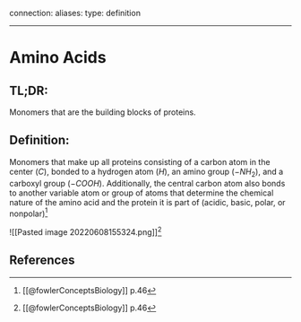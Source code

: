 
connection:
aliases: 
type: definition

---

# Amino Acids

## TL;DR:
Monomers that are the building blocks of proteins.

## Definition:
Monomers that make up all proteins consisting of a  carbon atom in the center ($C$), bonded to a hydrogen atom ($H$), an amino group ($-NH_2$), and a carboxyl group ($-COOH$). Additionally, the central carbon atom also bonds to another variable atom or group of atoms that determine the chemical nature of the amino acid and the protein it is part of (acidic, basic, polar, or nonpolar)[^1]

![[Pasted image 20220608155324.png]][^1]

## References

[^1]: [[@fowlerConceptsBiology]] p.46
